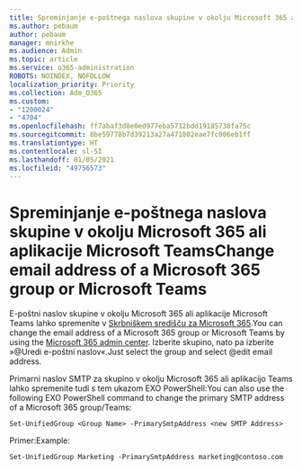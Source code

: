 ```yaml
---
title: Spreminjanje e-poštnega naslova skupine v okolju Microsoft 365 ali aplikacije Microsoft Teams
ms.author: pebaum
author: pebaum
manager: mnirkhe
ms.audience: Admin
ms.topic: article
ms.service: o365-administration
ROBOTS: NOINDEX, NOFOLLOW
localization_priority: Priority
ms.collection: Adm_O365
ms.custom:
- "1200024"
- "4704"
ms.openlocfilehash: ff7abaf3d8e0ed977eba5712bdd19185738fa75c
ms.sourcegitcommit: 8be59778b7d39213a27a471802eae7fc006eb1ff
ms.translationtype: HT
ms.contentlocale: sl-SI
ms.lasthandoff: 01/05/2021
ms.locfileid: "49756573"
---
```

# <a name="change-email-address-of-a-microsoft-365-group-or-microsoft-teams"></a><span data-ttu-id="aa944-102">Spreminjanje e-poštnega naslova skupine v okolju Microsoft 365 ali aplikacije Microsoft Teams</span><span class="sxs-lookup"><span data-stu-id="aa944-102">Change email address of a Microsoft 365 group or Microsoft Teams</span></span>

<span data-ttu-id="aa944-103">E-poštni naslov skupine v okolju Microsoft 365 ali aplikacije Microsoft Teams lahko spremenite v [Skrbniškem središču za Microsoft 365](https://admin.microsoft.com/).</span><span class="sxs-lookup"><span data-stu-id="aa944-103">You can change the email address of a Microsoft 365 group or Microsoft Teams by using the [Microsoft 365 admin center](https://admin.microsoft.com/).</span></span> <span data-ttu-id="aa944-104">Izberite skupino, nato pa izberite »@Uredi e-poštni naslov«.</span><span class="sxs-lookup"><span data-stu-id="aa944-104">Just select the group and select @edit email address.</span></span>

<span data-ttu-id="aa944-105">Primarni naslov SMTP za skupino v okolju Microsoft 365 ali aplikacijo Teams lahko spremenite tudi s tem ukazom EXO PowerShell:</span><span class="sxs-lookup"><span data-stu-id="aa944-105">You can also use the following EXO PowerShell command to change the primary SMTP address of a Microsoft 365 group/Teams:</span></span>

`Set-UnifiedGroup <Group Name> -PrimarySmtpAddress <new SMTP Address>`

<span data-ttu-id="aa944-106">Primer:</span><span class="sxs-lookup"><span data-stu-id="aa944-106">Example:</span></span>

`Set-UnifiedGroup Marketing -PrimarySmtpAddress marketing@contoso.com`
